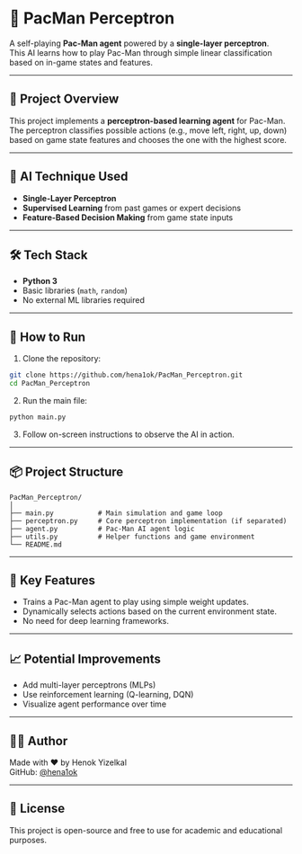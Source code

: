 # 🧠 PacMan Perceptron

A self-playing **Pac-Man agent** powered by a **single-layer perceptron**.  
This AI learns how to play Pac-Man through simple linear classification based on in-game states and features.

---

## 🎯 Project Overview

This project implements a **perceptron-based learning agent** for Pac-Man.  
The perceptron classifies possible actions (e.g., move left, right, up, down) based on game state features and chooses the one with the highest score.

---

## 🧠 AI Technique Used

- **Single-Layer Perceptron**
- **Supervised Learning** from past games or expert decisions
- **Feature-Based Decision Making** from game state inputs

---

## 🛠️ Tech Stack

- **Python 3**
- Basic libraries (`math`, `random`)
- No external ML libraries required

---

## 🚀 How to Run

1. Clone the repository:

```bash
git clone https://github.com/hena1ok/PacMan_Perceptron.git
cd PacMan_Perceptron
```

2. Run the main file:

```bash
python main.py
```

3. Follow on-screen instructions to observe the AI in action.

---

## 📦 Project Structure

```
PacMan_Perceptron/
│
├── main.py           # Main simulation and game loop
├── perceptron.py     # Core perceptron implementation (if separated)
├── agent.py          # Pac-Man AI agent logic
├── utils.py          # Helper functions and game environment
└── README.md
```

---

## 📘 Key Features

- Trains a Pac-Man agent to play using simple weight updates.
- Dynamically selects actions based on the current environment state.
- No need for deep learning frameworks.

---

## 📈 Potential Improvements

- Add multi-layer perceptrons (MLPs)
- Use reinforcement learning (Q-learning, DQN)
- Visualize agent performance over time

---

## 👨‍💻 Author

Made with ❤️ by Henok Yizelkal  
GitHub: [@hena1ok](https://github.com/hena1ok)

---

## 📄 License

This project is open-source and free to use for academic and educational purposes.
